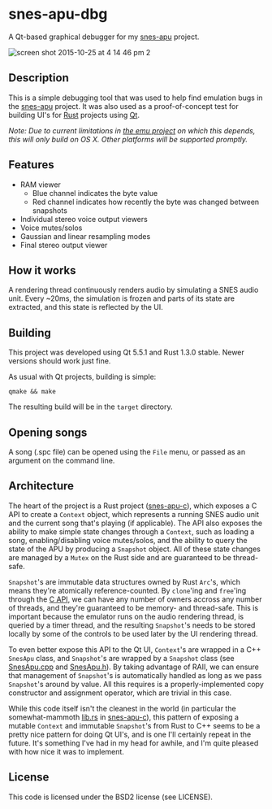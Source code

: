 # snes-apu-dbg
A Qt-based graphical debugger for my [snes-apu](https://github.com/emu-rs/snes-apu) project.

![screen shot 2015-10-25 at 4 14 46 pm 2](https://cloud.githubusercontent.com/assets/3166056/10718610/bf77b716-7b34-11e5-8765-01a2ff6f4d49.png)

## Description
This is a simple debugging tool that was used to help find emulation bugs in the [snes-apu](https://github.com/emu-rs/snes-apu) project. It was also used as a proof-of-concept test for building UI's for [Rust](https://www.rust-lang.org) projects using [Qt](http://www.qt.io).

_Note: Due to current limitations in [the emu project](https://github.com/emu-rs/emu) on which this depends, this will only build on OS X. Other platforms will be supported promptly._

## Features
- RAM viewer
  - Blue channel indicates the byte value
  - Red channel indicates how recently the byte was changed between snapshots
- Individual stereo voice output viewers
- Voice mutes/solos
- Gaussian and linear resampling modes
- Final stereo output viewer

## How it works
A rendering thread continuously renders audio by simulating a SNES audio unit. Every ~20ms, the simulation is frozen and parts of its state are extracted, and this state is reflected by the UI.

## Building
This project was developed using Qt 5.5.1 and Rust 1.3.0 stable. Newer versions should work just fine.

As usual with Qt projects, building is simple:

`qmake && make`

The resulting build will be in the `target` directory.

## Opening songs
A song (.spc file) can be opened using the `File` menu, or passed as an argument on the command line.

## Architecture
The heart of the project is a Rust project ([snes-apu-c](https://github.com/yupferris/snes-apu-dbg/tree/master/domain-model/snes-apu-c)), which exposes a C API to create a `Context` object, which represents a running SNES audio unit and the current song that's playing (if applicable). The API also exposes the ability to make simple state changes through a `Context`, such as loading a song, enabling/disabling voice mutes/solos, and the ability to query the state of the APU by producing a `Snapshot` object. All of these state changes are managed by a `Mutex` on the Rust side and are guaranteed to be thread-safe.

`Snapshot`'s are immutable data structures owned by Rust `Arc`'s, which means they're atomically reference-counted. By `clone`'ing and `free`'ing through the [C API](https://github.com/yupferris/snes-apu-dbg/blob/master/domain-model/snes_apu_c.h), we can have any number of owners accross any number of threads, and they're guaranteed to be memory- and thread-safe. This is important because the emulator runs on the audio rendering thread, is queried by a timer thread, and the resulting `Snapshot`'s needs to be stored locally by some of the controls to be used later by the UI rendering thread.

To even better expose this API to the Qt UI, `Context`'s are wrapped in a C++ `SnesApu` class, and `Snapshot`'s are wrapped by a `Snapshot` class (see [SnesApu.cpp](https://github.com/yupferris/snes-apu-dbg/blob/master/domain-model/SnesApu.cpp) and [SnesApu.h](https://github.com/yupferris/snes-apu-dbg/blob/master/domain-model/SnesApu.h)). By taking advantage of RAII, we can ensure that management of `Snapshot`'s is automatically handled as long as we pass `Snapshot`'s around by value. All this requires is a properly-implemented copy constructor and assignment operator, which are trivial in this case.

While this code itself isn't the cleanest in the world (in particular the somewhat-mammoth [lib.rs](https://github.com/yupferris/snes-apu-dbg/blob/master/domain-model/snes-apu-c/src/lib.rs) in [snes-apu-c](https://github.com/yupferris/snes-apu-dbg/tree/master/domain-model/snes-apu-c)), this pattern of exposing a mutable `Context` and immutable `Snapshot`'s from Rust to C++ seems to be a pretty nice pattern for doing Qt UI's, and is one I'll certainly repeat in the future. It's something I've had in my head for awhile, and I'm quite pleased with how nice it was to implement.

## License
This code is licensed under the BSD2 license (see LICENSE).
